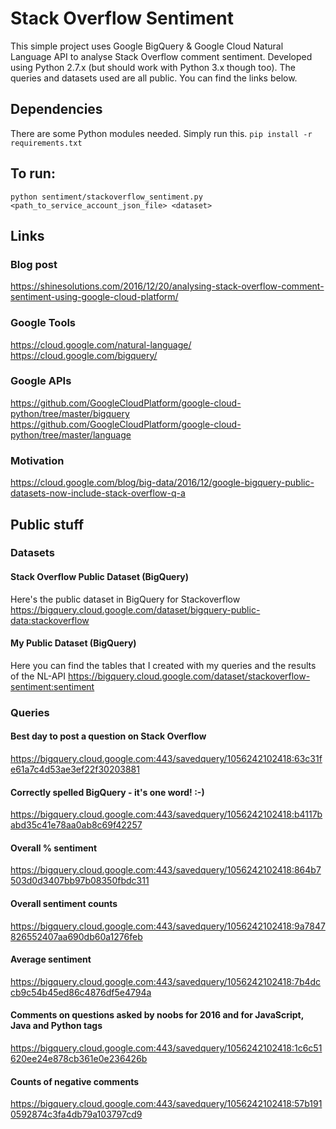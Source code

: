 # Stack Overflow Sentiment
This simple project uses Google BigQuery &amp; Google Cloud Natural Language API to analyse Stack Overflow comment sentiment. Developed using Python 2.7.x (but should work with Python 3.x though too). The queries and datasets used are all public. You can find the links below.

## Dependencies
There are some Python modules needed. Simply run this.
```pip install -r requirements.txt```

## To run:

```python sentiment/stackoverflow_sentiment.py <path_to_service_account_json_file> <dataset>```

## Links

### Blog post
https://shinesolutions.com/2016/12/20/analysing-stack-overflow-comment-sentiment-using-google-cloud-platform/

### Google Tools
https://cloud.google.com/natural-language/
https://cloud.google.com/bigquery/

### Google APIs
https://github.com/GoogleCloudPlatform/google-cloud-python/tree/master/bigquery
https://github.com/GoogleCloudPlatform/google-cloud-python/tree/master/language

### Motivation
https://cloud.google.com/blog/big-data/2016/12/google-bigquery-public-datasets-now-include-stack-overflow-q-a

## Public stuff

### Datasets

#### Stack Overflow Public Dataset (BigQuery)
Here's the public dataset in BigQuery for Stackoverflow
https://bigquery.cloud.google.com/dataset/bigquery-public-data:stackoverflow

#### My Public Dataset (BigQuery)
Here you can find the tables that I created with my queries and the results of the NL-API
https://bigquery.cloud.google.com/dataset/stackoverflow-sentiment:sentiment

### Queries

#### Best day to post a question on Stack Overflow
https://bigquery.cloud.google.com:443/savedquery/1056242102418:63c31fe61a7c4d53ae3ef22f30203881

#### Correctly spelled BigQuery - it's one word! :-)
https://bigquery.cloud.google.com:443/savedquery/1056242102418:b4117babd35c41e78aa0ab8c69f42257

#### Overall % sentiment
https://bigquery.cloud.google.com:443/savedquery/1056242102418:864b7503d0d3407bb97b08350fbdc311

#### Overall sentiment counts
https://bigquery.cloud.google.com:443/savedquery/1056242102418:9a7847826552407aa690db60a1276feb

#### Average sentiment
https://bigquery.cloud.google.com:443/savedquery/1056242102418:7b4dccb9c54b45ed86c4876df5e4794a

#### Comments on questions asked by noobs for 2016 and for JavaScript, Java and Python tags
https://bigquery.cloud.google.com:443/savedquery/1056242102418:1c6c51620ee24e878cb361e0e236426b

#### Counts of negative comments
https://bigquery.cloud.google.com:443/savedquery/1056242102418:57b1910592874c3fa4db79a103797cd9

